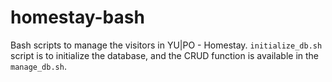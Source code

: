 # homestay-bash
Bash scripts to manage the visitors in YU|PO - Homestay. `initialize_db.sh` script is to initialize the database, and the CRUD function is available in the `manage_db.sh`.
